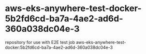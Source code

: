 # aws-eks-anywhere-test-docker-5b2fd6cd-ba7a-4ae2-ad6d-360a038dc04e-3
repository for use with E2E test job aws-eks-anywhere-test-docker:5b2fd6cd-ba7a-4ae2-ad6d-360a038dc04e-3
